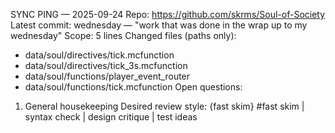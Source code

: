 SYNC PING — 2025-09-24
Repo: https://github.com/skrms/Soul-of-Society
Latest commit: wednesday — "work that was done in the wrap up to my wednesday"
Scope: 5 lines
Changed files (paths only):
- data/soul/directives/tick.mcfunction
- data/soul/directives/tick_3s.mcfunction
- data/soul/functions/player_event_router
- data/soul/functions/tick.mcfunction
Open questions:
1) General housekeeping
Desired review style: {fast skim}
#fast skim | syntax check | design critique | test ideas